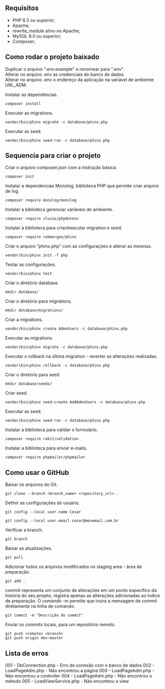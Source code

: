 ## Requisitos

* PHP 8.3 ou superior;
* Apache;
* rewrite_module ativo no Apache;
* MySQL 8.0 ou superior;
* Composer;

## Como rodar o projeto baixado

Duplicar o arquivo ".env.example" e renomear para ".env".<br>
Alterar no arquivo .env as credenciais do banco de dados.<br>
Alterar no arquivo .env o endereço da aplicação na variável de ambiente URL_ADM.<br>

Instalar as dependências.
```
composer install
```

Executar as migrations.
```
vendor/bin/phinx migrate -c database/phinx.php
```

Executar as seed.
```
vendor/bin/phinx seed:run -c database/phinx.php
```

## Sequencia para criar o projeto
Criar o arquivo composer.json com a instrução básica.
```
composer init
```

Instalar a dependencias Monolog, biblioteca PHP que permite criar arquivo de log.
```
composer require monolog/monolog
```

Instalar a biblioteca gerenciar variáveis de ambiente.
```
composer require vlucas/phpdotenv
```

Instalar a biblioteca para criar/executar migration e seed.
```
composer require robmorgan/phinx
```

Criar o arquivo "phinx.php" com as configurações e alterar as mesmas.
```
vendor/bin/phinx init -f php
```

Testar as configurações.
```
vendor/bin/phinx test
```

Criar o diretório database.
```
mkdir database/
```

Criar o diretório para migrations.
```
mkdir database/migrations/
```

Criar a migrations.
```
vendor/bin/phinx create AdmsUsers -c database/phinx.php
```

Executar as migrations.
```
vendor/bin/phinx migrate -c database/phinx.php
```

Executar o rollback na última migration - reverter as alterações realizadas.
```
vendor\bin\phinx rollback -c database/phinx.php
```

Criar o diretório para seed.
```
mkdir database/seeds/
```

Criar seed.
```
vendor/bin/phinx seed:create AddAdmsUsers -c database/phinx.php
```

Executar as seed.
```
vendor/bin/phinx seed:run -c database/phinx.php
```

Instalar a biblioteca para validar o formulário.
```
composer require rakit/validation
```
Instalar a biblioteca para enviar e-mails.
```
composer require phpmailer/phpmailer
```


## Como usar o GitHub
Baixar os arquivos do Git.
```
git clone --branch <branch_name> <repository_url> .
```

Definir as configurações do usuário.
```
git config --local user.name Cesar
```
```
git config --local user.email cesar@meuemail.com.br
```

Verificar a branch.
```
git branch 
```

Baixar as atualizações.
```
git pull
```

Adicionar todos os arquivos modificados no staging area - área de preparação.
```
git add .
```

commit representa um conjunto de alterações em um ponto específico da história do seu projeto, registra apenas as alterações adicionadas ao índice de preparação.
O comando -m permite que insira a mensagem de commit diretamente na linha de comando.
```
git commit -m "Descrição do commit"
```

Enviar os commits locais, para um repositório remoto.
```
git push <remote> <branch>
git push origin dev-master
```

## Lista de erros
001 - DbConnection.php - Erro de conexão com o banco de dados
002 - LoadPageAdm.php - Não encontrou a página
003 - LoadPageAdm.php - Não encontrou a controller
004 - LoadPageAdm.php - Não encontrou o método
005 - LoadViewService.php - Não encontrou a view

